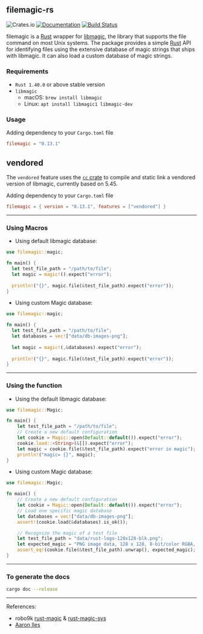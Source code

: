 filemagic-rs
-------------
![Crates.io](https://img.shields.io/crates/v/filemagic)
[![Documentation](https://docs.rs/filemagic/badge.svg)](https://docs.rs/filemagic)
[![Build Status](https://travis-ci.org/marirs/filemagic-rs.svg?branch=master)](https://travis-ci.org/marirs/filemagic-rs)

filemagic is a [Rust](http://www.rust-lang.org/) wrapper for [libmagic](http://darwinsys.com/file/), the library that supports the file command on most Unix systems. 
The package provides a simple [Rust](http://www.rust-lang.org/) API for identifying files using the extensive database of magic strings that ships with libmagic.
It can also load a custom database of magic strings.

### Requirements
- `Rust 1.40.0` or above stable version
- `libmagic` 
  - macOS: `brew install libmagic`
  - Linux: `apt install libmagic1 libmagic-dev`  

### Usage

Adding dependency to your `Cargo.toml` file
```toml
filemagic = "0.13.1"
```

## vendored

The `vendored` feature uses the [`cc` crate](https:/docs.rs/cc) to compile and
static link a vendored version of libmagic, currently based on 5.45.

Adding dependency to your `Cargo.toml` file
```toml
filemagic = { version = "0.13.1", features = ["vendored"] }
```

---
### Using Macros

- Using default libmagic database:
```rust
use filemagic::magic;

fn main() {
  let test_file_path = "/path/to/file";
  let magic = magic!().expect("error");
  
  println!("{}", magic.file(&test_file_path).expect("error"));
}
```

- Using custom Magic database:
```rust
use filemagic::magic;

fn main() {
  let test_file_path = "/path/to/file";
  let databases = vec!["data/db-images-png"];
  
  let magic = magic!(,&databases).expect("error");
  
  println!("{}", magic.file(&test_file_path).expect("error"));
}
```

---
### Using the function

- Using the default libmagic database:
```rust
use filemagic::Magic;

fn main() {
    let test_file_path = "/path/to/file";
    // Create a new default configuration
    let cookie = Magic::open(Default::default()).expect("error");
    cookie.load::<String>(&[]).expect("error");
    let magic = cookie.file(&test_file_path).expect("error in magic");
    println!("magic= {}", magic);
}
```

- Using custom Magic database:
```rust
use filemagic::Magic;

fn main() {
    // Create a new default configuration
    let cookie = Magic::open(Default::default()).expect("error");
    // Load one specific magic database
    let databases = vec!["data/db-images-png"];
    assert!(cookie.load(&databases).is_ok());

    // Recognize the magic of a test file
    let test_file_path = "data/rust-logo-128x128-blk.png";
    let expected_magic = "PNG image data, 128 x 128, 8-bit/color RGBA, non-interlaced";
    assert_eq!(cookie.file(&test_file_path).unwrap(), expected_magic);
}
```

---
### To generate the docs
```bash
cargo doc --release
```

---
References:
- robo9k [rust-magic](https://github.com/robo9k/rust-magic) & [rust-magic-sys](https://github.com/robo9k/rust-magic-sys)
- [Aaron Iles](https://github.com/aliles/filemagic)
